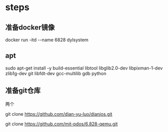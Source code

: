 # steps
## 准备docker镜像
docker run -itd --name 6828 dylsystem
## apt
sudo apt-get install -y build-essential libtool libglib2.0-dev libpixman-1-dev zlib1g-dev git libfdt-dev gcc-multilib gdb python
## 准备git仓库
两个
<!-- // 代码 -->
git clone https://github.com/dian-yu-luo/dianjos.git

<!-- // QEMU -->
git clone https://github.com/mit-pdos/6.828-qemu.git


